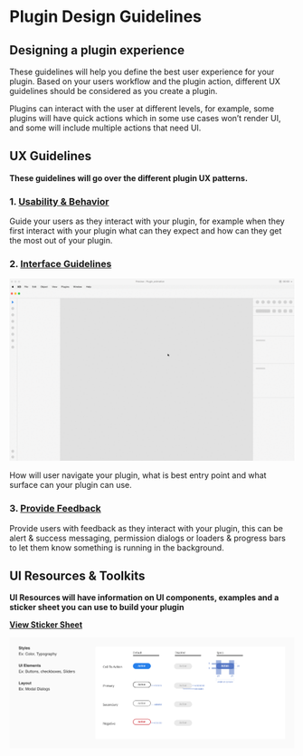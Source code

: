 # **Plugin Design Guidelines**


## Designing a plugin experience

These guidelines will help you define the best user experience for your plugin. Based on your users workflow and the plugin action, different UX guidelines should be considered as you create a plugin.
 
Plugins can interact with the user at different levels, for example, some plugins will have quick actions which in some use cases won’t render UI, and some will include multiple actions that need UI. 


## UX Guidelines

**These guidelines will go over the different plugin UX patterns.**

### 1. **[Usability & Behavior](./ux_guidelines/Usability_Behavior.md)**

Guide your users as they interact with your plugin, for example when they first interact with your plugin what can they expect and how can they get the most out of your plugin. 

### 2. **[Interface Guidelines](./ux_guidelines/Interface_Guidelines.md)**

![Ui Resources](ux_images/Navigation.gif)

How will user navigate your plugin, what is best entry point and what surface can your plugin can use.

### 3. **[Provide Feedback](./ux_guidelines/Provide_Feedback.md)**

Provide users with feedback as they interact with your plugin, this can be alert & success messaging, permission dialogs or loaders & progress bars to let them know something is running in the background. 


## UI Resources & Toolkits

**UI Resources will have information on UI components, examples and a sticker sheet you can use to build your plugin**

**[View Sticker Sheet](./ui_resources/Sticker_sheet.md)**

![Ui Resources](ux_images/Style_examples.png)
